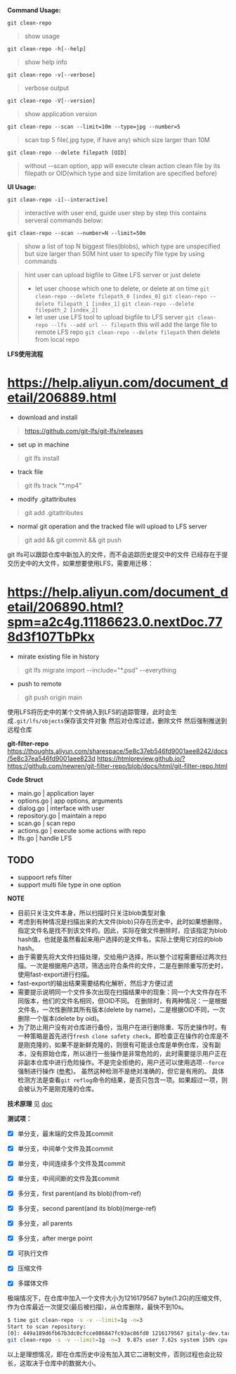 **Command Usage:**

`git clean-repo`
> show usage

`git clean-repo -h[--help]`
> show help info

`git clean-repo -v[--verbose]`
> verbose output

`git clean-repo -V[--version]`
> show application version

<!-- `git clean-repo --scan --range=full/blobs/commits/trees/refs` -->
<!-- > scan range can be: full|blobs|commits|trees|refs|tags -->

`git clean-repo --scan --limit=10m --type=jpg --number=5`
> scan top 5 file(.jpg type, if have any) which size larger than 10M

`git clean-repo --delete filepath [OID]`
> without --scan option, app will execute clean action
> clean file by its filepath or OID(which type and size limitation are specified before)


**UI Usage:**

`git clean-repo -i[--interactive]`
> interactive with user end, guide user step by step
> this contains serveral commands below:

`git clean-repo --scan --number=N --limit=50m`
> show a list of top N biggest files(blobs), which type are unspecified but size larger than 50M
> hint user to specify file type by using commands

> hint user can upload bigfile to Gitee LFS server or just delete
> * let user choose which one to delete, or delete at on time
> `git clean-repo --delete filepath_0 [index_0]`
> `git clean-repo --delete filepath_1 [index_1]`
> `git clean-repo --delete filepath_2 [index_2]`
> * let user use LFS tool to upload bigfile to LFS server
> `git clean-repo --lfs --add url -- filepath`
> this will add the large file to remote LFS repo
> `git clean-repo --delete filepath`
> then delete from local repo


**LFS使用流程**
# https://help.aliyun.com/document_detail/206889.html
+ download and install
> https://github.com/git-lfs/git-lfs/releases
+ set up in machine
> git lfs install
+ track file
> git lfs track "*.mp4"
+ modify .gitattributes
> git add .gitattributes
+ normal git operation and the tracked file will upload to LFS server
> git add && git commit && git push

git lfs可以跟踪仓库中新加入的文件，而不会追踪历史提交中的文件
已经存在于提交历史中的大文件，如果想要使用LFS，需要用迁移：
# https://help.aliyun.com/document_detail/206890.html?spm=a2c4g.11186623.0.nextDoc.778d3f107TbPkx
+ mirate existing file in history
> git lfs migrate import --include="*.psd" --everything
+ push to remote
> git push origin main

使用LFS将历史中的某个文件纳入到LFS的追踪管理，此时会生成`.git/lfs/objects`保存该文件对象
然后对仓库过滤，删除文件
然后强制推送到远程仓库


**git-filter-repo**
https://thoughts.aliyun.com/sharespace/5e8c37eb546fd9001aee8242/docs/5e8c37ea546fd9001aee823d
https://htmlpreview.github.io/?https://github.com/newren/git-filter-repo/blob/docs/html/git-filter-repo.html


**Code Struct**

+ main.go       | application layer
+ options.go    | app options, arguments
+ dialog.go     | interface with user
+ repository.go | maintain a repo
+ scan.go       | scan repo
+ actions.go    | execute some actions with repo
+ lfs.go        | handle LFS


## TODO
+ suppoort refs filter
+ support multi file type in one option


**NOTE**
+ 目前只关注文件本身，所以扫描时只关注blob类型对象
+ 考虑到有种情况是扫描出来的大文件(blob)只存在历史中，此时如果想删除，指定文件名是找不到该文件的。因此，实际在做文件删除时，应该指定为blob hash值，也就是虽然看起来用户选择的是文件名，实际上使用它对应的blob hash。
+ 由于需要先将大文件扫描处理，交给用户选择，所以整个过程需要经过两次扫描。一次是根据用户选项，筛选出符合条件的文件，二是在删除重写历史时，使用fast-export进行扫描。
+ fast-export的输出结果需要结构化解析，然后才方便过滤
+ 需要提示说明同一个文件多次出现在扫描结果中的现象：同一个大文件存在不同版本，他们的文件名相同，但OID不同。
在删除时，有两种情况：一是根据文件名，一次性删除其所有版本(delete by name)，二是根据OID不同，一次删除一个版本(delete by oid)。
+ 为了防止用户没有对仓库进行备份，当用户在进行删除重、写历史操作时，有一种策略是首先进行`fresh clone safety check`，即检查正在操作的仓库是不是刚克隆的，如果不是新鲜克隆的，则很有可能该仓库是单例仓库，没有副本，没有原始仓库，所以进行一些操作是非常危险的，此时需要提示用户正在非副本仓库中进行危险操作。不是完全拒绝的，用户还可以使用选项`--force`强制进行操作 ([参考](https://htmlpreview.github.io/?https://github.com/newren/git-filter-repo/blob/docs/html/git-filter-repo.html#FRESHCLONE))。
虽然这种检测不是绝对准确的，但它是有用的。
具体检测方法是查看`git reflog`命令的结果，是否只包含一项。如果超过一项，则会被认为不是刚克隆的仓库。

**技术原理**
见 [doc](docs/technical.md)




**测试项：**

- [x] 单分支，最末端的文件及其commit
- [x] 单分支，中间单个文件及其commit
- [x] 单分支，中间连续多个文件及其commit
- [x] 单分支，中间间断的文件及其commit
- [x] 多分支，first parent(and its blob)(from-ref)
- [x] 多分支，second parent(and its blob)(merge-ref)
- [x] 多分支，all parents
- [x] 多分支，after merge point
- [x] 可执行文件
- [x] 压缩文件
- [x] 多媒体文件


极端情况下，在仓库中加入一个文件大小为1216179567 byte(1.2G)的压缩文件, 作为仓库最近一次提交(最后被扫描)，从仓库删除，最快不到10s。
```bash
$ time git clean-repo -s -v --limit=1g -n=3
Start to scan repository:
[0]: 449a189d6fb67b3dc0cfcce086847fc93ac86fd0 1216179567 gitaly-dev.tar.gz
git clean-repo -s -v --limit=1g -n=3  9.87s user 7.62s system 150% cpu 11.651 total
```

以上是理想情况，即在仓库历史中没有加入其它二进制文件，否则过程也会比较长，这取决于仓库中的数据大小。
